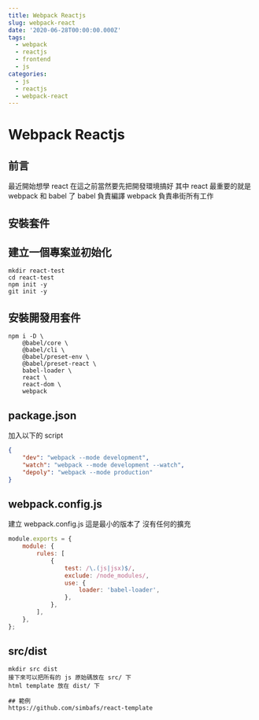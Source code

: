 ```yaml
---
title: Webpack Reactjs
slug: webpack-react
date: '2020-06-28T00:00:00.000Z'
tags:
  - webpack
  - reactjs
  - frontend
  - js
categories:
  - js
  - reactjs
  - webpack-react
---
```


# Webpack Reactjs

## 前言

最近開始想學 react
在這之前當然要先把開發環境搞好
其中 react 最重要的就是 webpack 和 babel 了
babel 負責編譯
webpack 負責串街所有工作

## 安裝套件

## 建立一個專案並初始化

```
mkdir react-test
cd react-test
npm init -y
git init -y
```

## 安裝開發用套件

```
npm i -D \
	@babel/core \
	@babel/cli \
	@babel/preset-env \
	@babel/preset-react \
	babel-loader \
	react \
	react-dom \
	webpack
```

## package.json

加入以下的 script

```json
{
	"dev": "webpack --mode development",
	"watch": "webpack --mode development --watch",
	"depoly": "webpack --mode production"
}
```

## webpack.config.js

建立 webpack.config.js
這是最小的版本了
沒有任何的擴充

```js
module.exports = {
	module: {
		rules: [
			{
				test: /\.(js|jsx)$/,
				exclude: /node_modules/,
				use: {
					loader: 'babel-loader',
				},
			},
		],
	},
};
```

## src/dist

```
mkdir src dist
接下來可以把所有的 js 原始碼放在 src/ 下
html template 放在 dist/ 下

## 範例
https://github.com/simbafs/react-template

```
